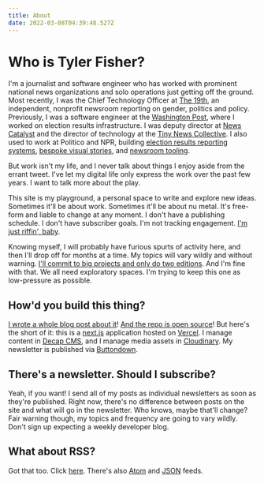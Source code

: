 ```yaml
---
title: About
date: 2022-03-08T04:39:48.527Z
---
```


# Who is Tyler Fisher?

I'm a journalist and software engineer who has worked with prominent national news organizations and solo operations just getting off the ground. Most recently, I was the Chief Technology Officer at [The 19th](https://19thnews.org), an independent, nonprofit newsroom reporting on gender, politics and policy. Previously, I was a software engineer at the [Washington Post](https://www.washingtonpost.com/), where I worked on election results infrastructure. I was deputy director at [News Catalyst](https://newscatalyst.org) and the director of technology at the [Tiny News Collective](https://tinynewsco.org). I also used to work at Politico and NPR, building [election results reporting systems](https://www.politico.com/election-results/2018/house/), [bespoke visual stories](https://apps.npr.org/life-after-death/), and [newsroom tooling](https://github.com/nprapps/lunchbox).

But work isn't my life, and I never talk about things I enjoy aside from the errant tweet. I've let my digital life only express the work over the past few years. I want to talk more about the play.

This site is my playground, a personal space to write and explore new ideas. Sometimes it'll be about work. Sometimes it'll be about nu metal. It's free-form and liable to change at any moment. I don't have a publishing schedule. I don't have subscriber goals. I'm not tracking engagement. [I'm just riffin', baby](https://twitter.com/rich_hofmann/status/1329306619700785155?lang=en).

Knowing myself, I will probably have furious spurts of activity here, and then I'll drop off for months at a time. My topics will vary wildly and without warning. [I'll commit to big projects and only do two editions](https://www.theringer.com/music/2019/7/15/20691544/sufjan-stevens-50-states-illinois-michigan-seven-swans-indie-folk-pitchfork). And I'm fine with that. We all need exploratory spaces. I'm trying to keep this one as low-pressure as possible.

## How'd you build this thing?

[I wrote a whole blog post about it](http://www.tylerjfisher.com/blog/post/2022/03/10/how-i-built-this-website)! [And the repo is open source](https://github.com/TylerFisher/blog)! But here's the short of it: this is a [next.js](https://nextjs.org) application hosted on [Vercel](https://vercel.com). I manage content in [Decap CMS](https://decapcms.org), and I manage media assets in [Cloudinary](https://cloudinary.com). My newsletter is published via [Buttondown](https://buttondown.email).

## There's a newsletter. Should I subscribe?

Yeah, if you want! I send all of my posts as individual newsletters as soon as they're published. Right now, there's no difference between posts on the site and what will go in the newsletter. Who knows, maybe that'll change? Fair warning though, my topics and frequency are going to vary wildly. Don't sign up expecting a weekly developer blog.

## What about RSS?

Got that too. Click [here](https://www.tylerjfisher.com/rss.xml). There's also [Atom](https://www.tylerjfisher.com/atom.xml) and [JSON](https://www.tylerjfisher.com/rss.json) feeds.
